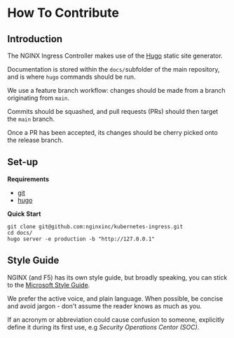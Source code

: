 # How To Contribute
## Introduction
The NGINX Ingress Controller makes use of the [Hugo](https://gohugo.io/) static site generator.

Documentation is stored within the `docs/`subfolder of the main repository, and is where `hugo` commands should be run.

We use a feature branch workflow: changes should be made from a branch originating from `main`.

Commits should be squashed, and pull requests (PRs) should then target the `main` branch.

Once a PR has been accepted, its changes should be cherry picked onto the release branch.

## Set-up
**Requirements**
* [git](https://git-scm.com/downloads)
* [hugo](https://gohugo.io/installation/)

**Quick Start**
```
git clone git@github.com:nginxinc/kubernetes-ingress.git
cd docs/
hugo server -e production -b "http://127.0.0.1"
```
## Style Guide
NGINX (and F5) has its own style guide, but broadly speaking, you can stick to the [Microsoft Style Guide](https://learn.microsoft.com/en-us/style-guide/welcome/).

We prefer the active voice, and plain language. When possible, be concise and avoid jargon - don't assume the reader knows as much as you.

If an acronym or abbreviation could cause confusion to someone, explicitly define it during its first use, e.g *Security Operations Centor (SOC)*.

